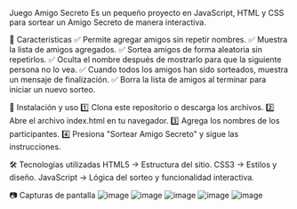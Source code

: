 Juego Amigo Secreto
Es un pequeño proyecto en JavaScript, HTML y CSS para sortear un Amigo Secreto de manera interactiva.

📌 Características
✅ Permite agregar amigos sin repetir nombres.
✅ Muestra la lista de amigos agregados.
✅ Sortea amigos de forma aleatoria sin repetirlos.
✅ Oculta el nombre después de mostrarlo para que la siguiente persona no lo vea.
✅ Cuando todos los amigos han sido sorteados, muestra un mensaje de finalización.
✅ Borra la lista de amigos al terminar para iniciar un nuevo sorteo.

🚀 Instalación y uso
1️⃣ Clona este repositorio o descarga los archivos.
2️⃣ Abre el archivo index.html en tu navegador.
3️⃣ Agrega los nombres de los participantes.
4️⃣ Presiona "Sortear Amigo Secreto" y sigue las instrucciones.

🛠️ Tecnologías utilizadas
HTML5 → Estructura del sitio.
CSS3 → Estilos y diseño.
JavaScript → Lógica del sorteo y funcionalidad interactiva.

📷 Capturas de pantalla
![image](https://github.com/user-attachments/assets/fc5e47ad-29c9-4774-a80e-4b1beae805ca)
![image](https://github.com/user-attachments/assets/7b434231-a21f-4c12-9872-5d7a606be4d1)
![image](https://github.com/user-attachments/assets/06b95628-b965-4a82-96e9-280fd435aeb7)
![image](https://github.com/user-attachments/assets/b4c929c6-939b-4174-ac8a-dcfc934e1675)
![image](https://github.com/user-attachments/assets/74e1fd18-3cec-4420-93b2-62e1ec37903e)

